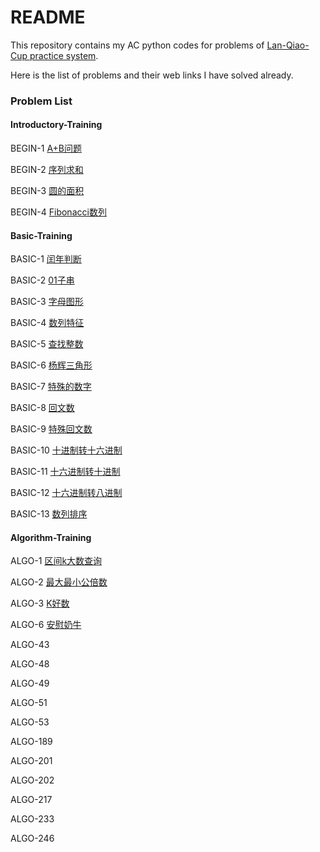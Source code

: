# README

This repository contains my AC python codes for problems of [Lan-Qiao-Cup practice system](http://lx.lanqiao.cn/problemsets.page).

Here is the list of problems and their web links I have solved already.

### Problem List

#### Introductory-Training

BEGIN-1	[A+B问题](http://lx.lanqiao.cn/problem.page?gpid=T1)

BEGIN-2	[序列求和](http://lx.lanqiao.cn/problem.page?gpid=T2)

BEGIN-3	[圆的面积](http://lx.lanqiao.cn/problem.page?gpid=T3)

BEGIN-4	[Fibonacci数列](http://lx.lanqiao.cn/problem.page?gpid=T4)

#### Basic-Training

BASIC-1	[闰年判断](http://lx.lanqiao.cn/problem.page?gpid=T5)

BASIC-2	[01子串](http://lx.lanqiao.cn/problem.page?gpid=T6)

BASIC-3	[字母图形](http://lx.lanqiao.cn/problem.page?gpid=T7)

BASIC-4	[数列特征](http://lx.lanqiao.cn/problem.page?gpid=T8)

BASIC-5	[查找整数](http://lx.lanqiao.cn/problem.page?gpid=T9)

BASIC-6	[杨辉三角形](http://lx.lanqiao.cn/problem.page?gpid=T10)

BASIC-7	[特殊的数字](http://lx.lanqiao.cn/problem.page?gpid=T46)

BASIC-8	[回文数](http://lx.lanqiao.cn/problem.page?gpid=T47)

BASIC-9	[特殊回文数](http://lx.lanqiao.cn/problem.page?gpid=T48)

BASIC-10	[十进制转十六进制](http://lx.lanqiao.cn/problem.page?gpid=T49)

BASIC-11	[十六进制转十进制](http://lx.lanqiao.cn/problem.page?gpid=T49)

BASIC-12	[十六进制转八进制](http://lx.lanqiao.cn/problem.page?gpid=T51)

BASIC-13	[数列排序](http://lx.lanqiao.cn/problem.page?gpid=T52)

#### Algorithm-Training

ALGO-1	[区间k大数查询](http://lx.lanqiao.cn/problem.page?gpid=T11)

ALGO-2	[最大最小公倍数](http://lx.lanqiao.cn/problem.page?gpid=T12)

ALGO-3	[K好数](http://lx.lanqiao.cn/problem.page?gpid=T13)

ALGO-6	[安慰奶牛](http://lx.lanqiao.cn/problem.page?gpid=T16)

ALGO-43

ALGO-48

ALGO-49

ALGO-51

ALGO-53

ALGO-189

ALGO-201

ALGO-202

ALGO-217

ALGO-233

ALGO-246